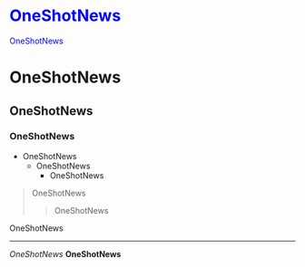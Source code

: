 # <span style="color:blue">OneShotNews</span>
<span style="color:blue">OneShotNews</span>
# OneShotNews
## OneShotNews
### OneShotNews
* OneShotNews
  + OneShotNews
    - OneShotNews

> OneShotNews
>> OneShotNews

  OneShotNews

<hr/>

_OneShotNews_
__OneShotNews__

